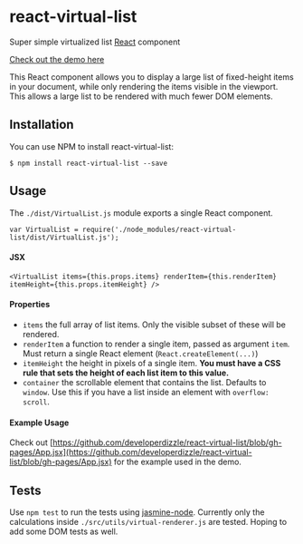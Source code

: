 # react-virtual-list
Super simple virtualized list [React](https://github.com/facebook/react) component

[Check out the demo here](http://developerdizzle.github.io/react-virtual-list)

This React component allows you to display a large list of fixed-height items in your document, while only rendering the items visible in the viewport.  This allows a large list to be rendered with much fewer DOM elements.

## Installation

You can use NPM to install react-virtual-list:

```console
$ npm install react-virtual-list --save
```

## Usage

The `./dist/VirtualList.js` module exports a single React component.

```
var VirtualList = require('./node_modules/react-virtual-list/dist/VirtualList.js');
```

#### JSX

```
<VirtualList items={this.props.items} renderItem={this.renderItem} itemHeight={this.props.itemHeight} />
```

#### Properties

* `items` the full array of list items.  Only the visible subset of these will be rendered.
* `renderItem` a function to render a single item, passed as argument `item`.  Must return a single React element (`React.createElement(...)`)
* `itemHeight` the height in pixels of a single item.  **You must have a CSS rule that sets the height of each list item to this value.**
* `container` the scrollable element that contains the list.  Defaults to `window`.  Use this if you have a list inside an element with `overflow: scroll`.

#### Example Usage

Check out [https://github.com/developerdizzle/react-virtual-list/blob/gh-pages/App.jsx](https://github.com/developerdizzle/react-virtual-list/blob/gh-pages/App.jsx) for the example used in the demo.

## Tests

Use `npm test` to run the tests using [jasmine-node](https://github.com/mhevery/jasmine-node).  Currently only the calculations inside `./src/utils/virtual-renderer.js` are tested.  Hoping to add some DOM tests as well.
